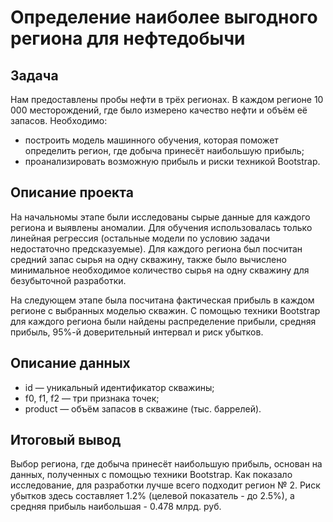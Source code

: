 # Определение наиболее выгодного региона для нефтедобычи

## Задача

Нам предоставлены пробы нефти в трёх регионах. В каждом регионе 10 000 месторождений, где было измерено качество нефти и объём её запасов. Необходимо:

- построить модель машинного обучения, которая поможет определить регион, где добыча принесёт наибольшую прибыль;
- проанализировать возможную прибыль и риски техникой Bootstrap.

## Описание проекта

На начальномы этапе были исследованы сырые данные для каждого региона и выявлены аномалии. Для обучения использовалась только линейная регрессия (остальные модели по условию задачи недостаточно предсказуемые). Для каждого региона был посчитан средний запас сырья на одну скважину, также было вычислено минимальное необходимое количество сырья на одну скважину для безубыточной разработки. 

На следующем этапе была посчитана фактическая прибыль в каждом регионе с выбранных моделью скважин. С помощью техники Bootstrap для каждого региона были найдены распределение прибыли, средняя прибыль, 95%-й доверительный интервал и риск убытков. 

## Описание данных 

- id — уникальный идентификатор скважины;
- f0, f1, f2 — три признака точек;
- product — объём запасов в скважине (тыс. баррелей).

## Итоговый вывод

Выбор региона, где добыча принесёт наибольшую прибыль, основан на данных, полученных с помощью техники Bootstrap. Как показало исследование, для разработки лучше всего подходит регион № 2. Риск убытков здесь составляет 1.2% (целевой показатель -  до 2.5%), а средняя прибыль наибольшая - 0.478 млрд. руб.
